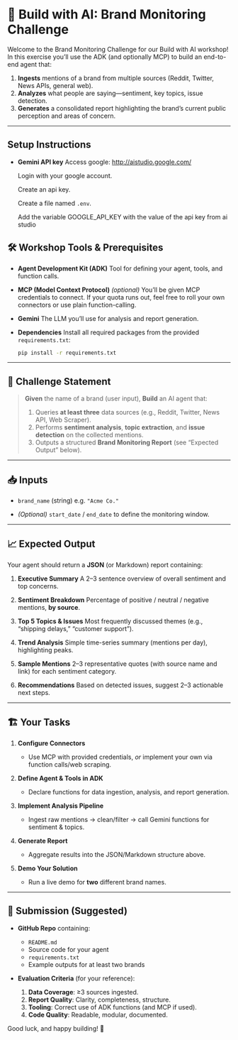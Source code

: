# 🚀 Build with AI: Brand Monitoring Challenge

Welcome to the Brand Monitoring Challenge for our Build with AI workshop! In this exercise you’ll use the ADK (and optionally MCP) to build an end-to-end agent that:

1. **Ingests** mentions of a brand from multiple sources (Reddit, Twitter, News APIs, general web).
2. **Analyzes** what people are saying—sentiment, key topics, issue detection.
3. **Generates** a consolidated report highlighting the brand’s current public perception and areas of concern.

---

## Setup Instructions

- **Gemini API key**
  Access google: http://aistudio.google.com/

  Login with your google account.

  Create an api key.

  Create a file named `.env`.

  Add the variable GOOGLE_API_KEY with the value of the api key from ai studio

## 🛠 Workshop Tools & Prerequisites

- **Agent Development Kit (ADK)**
  Tool for defining your agent, tools, and function calls.

- **MCP (Model Context Protocol)** _(optional)_
  You’ll be given MCP credentials to connect. If your quota runs out, feel free to roll your own connectors or use plain function-calling.

- **Gemini**
  The LLM you’ll use for analysis and report generation.

- **Dependencies**
  Install all required packages from the provided `requirements.txt`:

  ```bash
  pip install -r requirements.txt
  ```

---

## 🚦 Challenge Statement

> **Given** the name of a brand (user input),
> **Build** an AI agent that:
> 1. Queries **at least three** data sources (e.g., Reddit, Twitter, News API, Web Scraper).
> 2. Performs **sentiment analysis**, **topic extraction**, and **issue detection** on the collected mentions.
> 3. Outputs a structured **Brand Monitoring Report** (see “Expected Output” below).

---

## 📥 Inputs

- `brand_name` (string)
  e.g. `"Acme Co."`

- *(Optional)* `start_date` / `end_date` to define the monitoring window.

---

## 📈 Expected Output

Your agent should return a **JSON** (or Markdown) report containing:

1. **Executive Summary**
   A 2–3 sentence overview of overall sentiment and top concerns.

2. **Sentiment Breakdown**
   Percentage of positive / neutral / negative mentions, **by source**.

3. **Top 5 Topics & Issues**
   Most frequently discussed themes (e.g., “shipping delays,” “customer support”).

4. **Trend Analysis**
   Simple time-series summary (mentions per day), highlighting peaks.

5. **Sample Mentions**
   2–3 representative quotes (with source name and link) for each sentiment category.

6. **Recommendations**
   Based on detected issues, suggest 2–3 actionable next steps.

---

## 🏗 Your Tasks

1. **Configure Connectors**
   - Use MCP with provided credentials, *or* implement your own via function calls/web scraping.

2. **Define Agent & Tools in ADK**
   - Declare functions for data ingestion, analysis, and report generation.

3. **Implement Analysis Pipeline**
   - Ingest raw mentions → clean/filter → call Gemini functions for sentiment & topics.

4. **Generate Report**
   - Aggregate results into the JSON/Markdown structure above.

5. **Demo Your Solution**
   - Run a live demo for **two** different brand names.

---

## 📝 Submission (Suggested)

- **GitHub Repo** containing:
  - `README.md`
  - Source code for your agent
  - `requirements.txt`
  - Example outputs for at least two brands


- **Evaluation Criteria** (for your reference):
  1. **Data Coverage**: ≥3 sources ingested.
  2. **Report Quality**: Clarity, completeness, structure.
  3. **Tooling**: Correct use of ADK functions (and MCP if used).
  4. **Code Quality**: Readable, modular, documented.

Good luck, and happy building! 🌟
